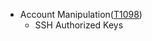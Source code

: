 - Account Manipulation([T1098](https://attack.mitre.org/techniques/T1098/))
  - SSH Authorized Keys

